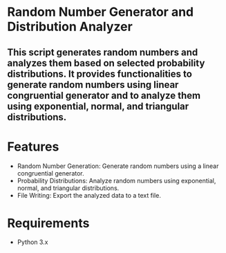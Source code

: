 # Random Number Generator and Distribution Analyzer
This script generates random numbers and analyzes them based on selected probability distributions. It provides functionalities to generate random numbers using linear congruential generator and to analyze them using exponential, normal, and triangular distributions.
---

# Features
- Random Number Generation: Generate random numbers using a linear congruential generator.
- Probability Distributions: Analyze random numbers using exponential, normal, and triangular distributions.
- File Writing: Export the analyzed data to a text file.
# Requirements
- Python 3.x